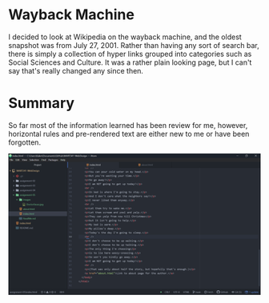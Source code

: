 # Wayback Machine
I decided to look at Wikipedia on the wayback machine, and the oldest snapshot was from July 27, 2001. Rather than having any sort of search bar, there is simply a collection of hyper links grouped into categories such as Social Sciences and Culture. It was a rather plain looking page, but I can't say that's really changed any since then.


# Summary
So far most of the information learned has been review for me, however, horizontal rules and pre-rendered text are either new to me or have been forgotten.


![Assignment5Screenshot](./images/MART341Assignment5Screenshot.png)
